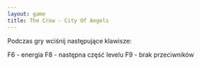 ```yaml
---
layout: game
title: The Crow - City Of Angels
---
```


Podczas gry wciśnij następujące klawisze:

F6 - energia
F8 - następna część levelu
F9 - brak przeciwników
